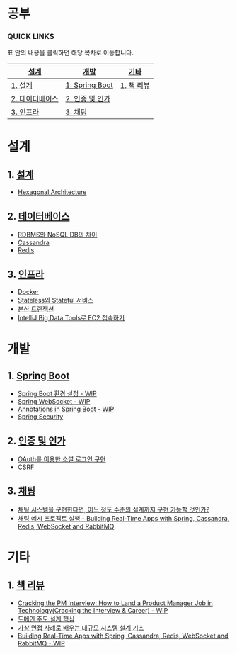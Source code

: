 # 공부

### QUICK LINKS

표 안의 내용을 클릭하면 해당 목차로 이동합니다. 

| [설계](#설계)                      | [개발](#개발)                      | [기타](#기타)            |
| ---------------------------------- | ---------------------------------- | ------------------------ |
| [1. 설계](#1-설계)                 | [1. Spring Boot](#1-spring-boot)   | [1. 책 리뷰](#1-책-리뷰) |
| [2. 데이터베이스](#2-데이터베이스) | [2. 인증 및 인가](#2-인증-및-인가) |                          |
| [3. 인프라](#3-인프라)             | [3. 채팅](#3-채팅)                 |                          |

# 설계

## 1. [설계](architecture/README.md)

- [Hexagonal Architecture](architecture/hexagonal-architecture.md)

## 2. [데이터베이스](database/README.md)

- [RDBMS와 NoSQL DB의 차이](database/differences-between-rdmbs-and-nosql-db.md)
- [Cassandra](database/cassandra.md)
- [Redis](database/redis.md)

## 3. [인프라](infra/README.md)

- [Docker](infra/docker.md)
- [Stateless와 Stateful 서비스](infra/stateless-and-stateful-services.md)
- [분산 트랜잭션](infra/distributed-transaction.md)
- [IntelliJ Big Data Tools로 EC2 접속하기](infra/intellij-ec2.md)

# 개발

## 1. [Spring Boot](#spring-boot/README.md)

- [Spring Boot 환경 설정 - WIP](spring-boot/spring-boot-env-setting.md)
- [Spring WebSocket - WIP](spring-boot/spring-websocket.md)
- [Annotations in Spring Boot - WIP](spring-boot/annotations-in-spring-boot.md)
- [Spring Security](spring-boot/spring-security.md)

## 2. [인증 및 인가](#auth/README.md)

- [OAuth를 이용한 소셜 로그인 구현](auth/social-login-using-oauth.md)
- [CSRF](auth/csrf.md)

## 3. [채팅](chatting/README.md)

- [채팅 시스템을 구현한다면, 어느 정도 수준의 설계까지 구현 가능할 것인가?](chatting/plan-for-designing-chatting-architecture.md)
- [채팅 예시 프로젝트 실행 - Building Real-Time Apps with Spring, Cassandra, Redis, WebSocket and RabbitMQ](chatting/sample-project-jorge-acetozi.md)

# 기타

## 1. [책 리뷰](#books/README.md)

- [Cracking the PM Interview: How to Land a Product Manager Job in Technology(Cracking the Interview & Career) - WIP](books/cracking-the-pm-interview.md)
- [도메인 주도 설계 핵심](books/domain-driven-development-core.md)
- [가상 면접 사례로 배우는 대규모 시스템 설계 기초](books/system-design-interview.md)
- [Building Real-Time Apps with Spring, Cassandra, Redis, WebSocket and RabbitMQ - WIP](books/building-real-time-apps.md)